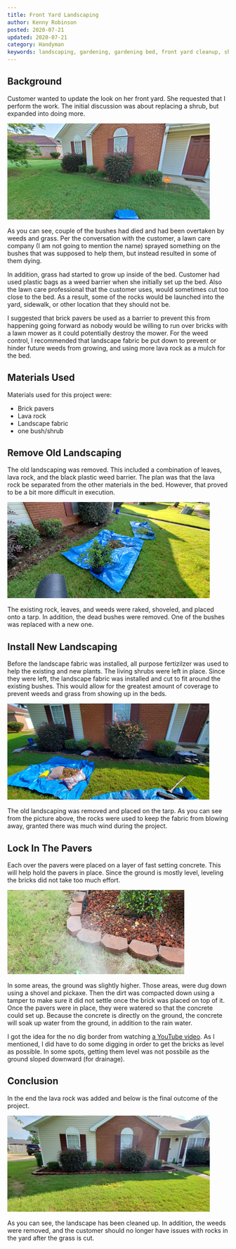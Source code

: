 ```yaml
---
title: Front Yard Landscaping
author: Kenny Robinson
posted: 2020-07-21
updated: 2020-07-21
category: Handyman
keywords: landscaping, gardening, gardening bed, front yard cleanup, shrubs, bushes
---
```


## Background

Customer wanted to update the look on her front yard. She requested that I perform
the work. The initial discussion was about replacing a shrub, but expanded into
doing more.

![View of the yard before the work was done](/images/2020.07.21-front-yard-landscaping/2020.07.21-20200718_072224a.jpg)

As you can see, couple of the bushes had died and had been overtaken by weeds and 
grass. Per the conversation with the customer, a
lawn care company (I am not going to mention the name) sprayed something on the bushes
that was supposed to help them, but instead resulted in some of them dying.

In addition, grass had started to grow up inside of the bed. Customer had used plastic
bags as a weed barrier when she initially set up the bed. Also the lawn care professional
that the customer uses, would sometimes cut too close to the bed. As a result, some of the
rocks would be launched into the yard, sidewalk, or other location that they should not be. 

I suggested that brick pavers be used as a barrier to prevent this from happening going
forward as nobody would be willing to run over bricks with a lawn mower as it could
potentially destroy the mower. For the weed control, I recommended that landscape fabric be
put down to prevent or hinder future weeds from growing, and using more lava rock 
as a mulch for the bed.

## Materials Used

Materials used for this project were:

* Brick pavers
* Lava rock
* Landscape fabric
* one bush/shrub

## Remove Old Landscaping

The old landscaping was removed. This included a combination of leaves, lava rock, and
the black plastic weed barrier. The plan was that the lava rock be separated from the other
materials in the bed. However, that proved to be a bit more difficult in execution.

![Removing old landscaping and replacement bush before installation](/images/2020.07.21-front-yard-landscaping/2020.07.21-20200718_075636a.jpg)

The existing rock, leaves, and weeds were raked, shoveled, and placed onto a tarp. In addition,
the dead bushes were removed. One of the bushes was replaced with a new one.

## Install New Landscaping

Before the landscape fabric was installed, all purpose fertizilzer was used to help the existing and
new plants. The living shrubs were left in place.
Since they were left, the landscape fabric was installed
and cut to fit around the existing bushes. This would allow for the greatest amount of coverage
to prevent weeds and grass from showing up in the beds.

![Landscape fabric in place](/images/2020.07.21-front-yard-landscaping/2020.07.21-20200718_091922a.jpg)

The old landscaping was removed and placed on the tarp. As you can see from the picture above,
the rocks were used to keep the fabric from blowing away, granted there was much wind during the project.

## Lock In The Pavers

Each over the pavers were placed on a layer of fast setting concrete. This will help hold the pavers
in place. Since the ground is mostly level, leveling the bricks did not take too much effort.

![Landscape fabric in place](/images/2020.07.21-front-yard-landscaping/2020.07.21-20200719_083938a.jpg)

In some areas, the ground was slightly higher. Those areas, were dug down using a shovel and pickaxe.
Then the dirt was compacted down using a tamper to make sure it did not settle once the brick was placed
on top of it. Once the pavers were in place, they were watered so that the concrete could set up. 
Because the concrete is directly on the ground, the concrete will soak up water from the ground, in 
addition to the rain water. 

I got the idea for the no dig border from watching 
<a href="https://www.youtube.com/watch?v=WJmPBu754z8" target="_blank">a YouTube video</a>. As I mentioned, 
I did have to do some digging in order to get the bricks as level as possible. In some spots, getting them 
level was not possbile as the ground sloped downward (for drainage).

## Conclusion

In the end the lava rock was added and below is the final outcome of the project. 

![Landscape fabric in place](/images/2020.07.21-front-yard-landscaping/2020.07.21-20200719_085258a.jpg)

As you can see, the landscape has been cleaned up. In addition, the weeds were removed, and the 
customer should no longer have issues with rocks in the yard after the grass is cut. 
